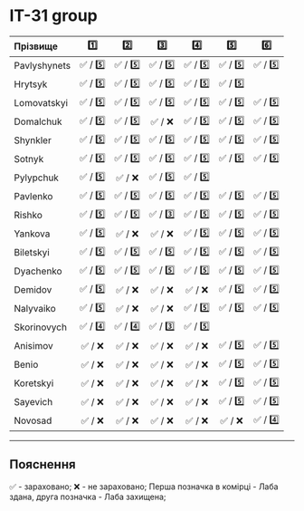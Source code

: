 # IT-31 group
| Прізвище     | :one:| :two:| :three:| :four:| :five:| :six:| 
| :----------- | :---:| :---:| :-----:| :----:| :----:| :---:|
| Pavlyshynets |:white_check_mark: / :five:|:white_check_mark: / :five:|:white_check_mark: / :five:|:white_check_mark: / :five:|:white_check_mark: / :five:|:white_check_mark: / :five:|
| Hrytsyk      |:white_check_mark: / :five:|:white_check_mark: / :five:|:white_check_mark: / :five:|:white_check_mark: / :five:|:white_check_mark: / :five:|
| Lomovatskyi  |:white_check_mark: / :five:|:white_check_mark: / :five:|:white_check_mark: / :five:|:white_check_mark: / :five:|:white_check_mark: / :five:|:white_check_mark: / :five:|
| Domalchuk    |:white_check_mark: / :five:|:white_check_mark: / :five:|:white_check_mark: / :x:|:white_check_mark: / :five:|:white_check_mark: / :five:|:white_check_mark: / :five:|
| Shynkler     |:white_check_mark: / :five:|:white_check_mark: / :five:|:white_check_mark: / :five:|:white_check_mark: / :five:|:white_check_mark: / :five:|:white_check_mark: / :five:|
| Sotnyk       |:white_check_mark: / :five:|:white_check_mark: / :five:|:white_check_mark: / :five:|:white_check_mark: / :five:|:white_check_mark: / :five:|:white_check_mark: / :five:|
| Pylypchuk    |:white_check_mark: / :five:|:white_check_mark: / :x:|:white_check_mark: / :five:|:white_check_mark: / :five:|
| Pavlenko     |:white_check_mark: / :five:|:white_check_mark: / :five:|:white_check_mark: / :five:|:white_check_mark: / :five:|:white_check_mark: / :five:|:white_check_mark: / :five:|
| Rishko       |:white_check_mark: / :five:|:white_check_mark: / :five:|:white_check_mark: / :three:|:white_check_mark: / :five:|:white_check_mark: / :five:|:white_check_mark: / :five:|
| Yankova      |:white_check_mark: / :five:|:white_check_mark: / :x:|:white_check_mark: / :x:|:white_check_mark: / :five:|:white_check_mark: / :five:|:white_check_mark: / :five:|
| Biletskyi    |:white_check_mark: / :five:|:white_check_mark: / :five:|:white_check_mark: / :five:|:white_check_mark: / :five:|:white_check_mark: / :five:|:white_check_mark: / :five:|
| Dyachenko    |:white_check_mark: / :five:|:white_check_mark: / :five:|:white_check_mark: / :five:|:white_check_mark: / :five:|:white_check_mark: / :five:|:white_check_mark: / :five:|
| Demidov      |:white_check_mark: / :five:|:white_check_mark: / :x:|:white_check_mark: / :x:|:white_check_mark: / :x:|:white_check_mark: / :five:|:white_check_mark: / :five:|
| Nalyvaiko    |:white_check_mark: / :five:|:white_check_mark: / :x:|:white_check_mark: / :x:|:white_check_mark: / :five:|:white_check_mark: / :five:|:white_check_mark: / :five:|
| Skorinovych  |:white_check_mark: / :four:|:white_check_mark: / :four:|:white_check_mark: / :three:|:white_check_mark: / :five:|
| Anisimov     |:white_check_mark: / :x:|:white_check_mark: / :x:|:white_check_mark: / :x:|:white_check_mark: / :x:|:white_check_mark: / :five:|:white_check_mark: / :five:|
| Benio        |:white_check_mark: / :x:|:white_check_mark: / :x:|:white_check_mark: / :x:|:white_check_mark: / :x:|:white_check_mark: / :five:|:white_check_mark: / :five:|
| Koretskyi    |:white_check_mark: / :x:|:white_check_mark: / :x:|:white_check_mark: / :x:|:white_check_mark: / :x:|:white_check_mark: / :five:|:white_check_mark: / :five:|
| Sayevich     |:white_check_mark: / :x:|:white_check_mark: / :x:|:white_check_mark: / :x:|:white_check_mark: / :x:|:white_check_mark: / :five:|:white_check_mark: / :five:|
| Novosad      |:white_check_mark: / :x:|:white_check_mark: / :x:|:white_check_mark: / :x:|:white_check_mark: / :x:|:white_check_mark: / :x:|:white_check_mark: / :four:|

---
## Пояснення
:white_check_mark: - зараховано;
:x: - не зараховано;
Перша позначка в комірці - Лаба здана, друга позначка - Лаба захищена;

